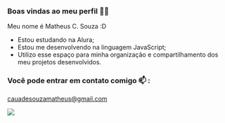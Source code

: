 ### Boas vindas ao meu perfil 💙💙
Meu nome é Matheus C. Souza :D

 -  Estou estudando na Alura;
 -  Estou me desenvolvendo na linguagem JavaScript;
 -  Utilizo esse espaço para minha organização e compartilhamento dos meu projetos desenvolvidos.

### Você pode entrar em contato comigo 📫 :
cauadesouzamatheus@gmail.com

![](https://tenor.com/bU83J.gif)
